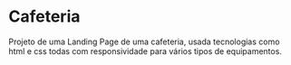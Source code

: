 # Cafeteria

Projeto de uma Landing Page de uma cafeteria, usada tecnologias como html e css todas com responsividade para vários tipos de equipamentos.
